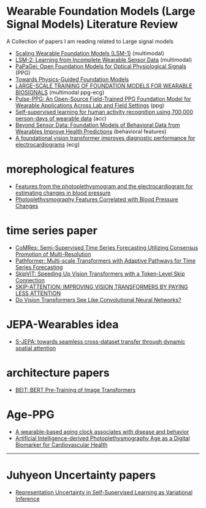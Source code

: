 # Wearable Foundation Models (Large Signal Models) Literature Review
A Collection of papers I am reading related to Large signal models 
- [Scaling Wearable Foundation Models (LSM-1)](https://arxiv.org/abs/2410.13638) (multimodal)
- [LSM-2: Learning from Incomplete Wearable Sensor Data](https://arxiv.org/pdf/2506.05321) (multimodal)
- [PaPaGei: Open Foundation Models for Optical Physiological Signals](https://openreview.net/forum?id=kYwTmlq6Vn) (PPG)
- [Towards Physics-Guided Foundation Models](https://arxiv.org/abs/2502.15013v1)
- [LARGE-SCALE TRAINING OF FOUNDATION MODELS FOR WEARABLE BIOSIGNALS](https://arxiv.org/abs/2312.05409) (multimodal ppg-ecg)
- [Pulse-PPG: An Open-Source Field-Trained PPG Foundation Model for Wearable Applications Across Lab and Field Settings](https://arxiv.org/abs/2502.01108v1) (ppg)
- [Self-supervised learning for human activity recognition using 700,000 person-days of wearable data](https://www.nature.com/articles/s41746-024-01062-3#further-reading) (acc)
- [Beyond Sensor Data: Foundation Models of Behavioral Data from Wearables Improve Health Predictions](https://openreview.net/forum?id=DtVVltU1ak) (behavioral features)
- [A foundational vision transformer improves diagnostic performance for electrocardiograms](https://www.nature.com/articles/s41746-023-00840-9) (ecg)

# morephological features 
- [Features from the photoplethysmogram and the electrocardiogram for estimating changes in blood pressure](https://www.nature.com/articles/s41598-022-27170-2)
- [Photoplethysmography Features Correlated with Blood Pressure Changes](https://www.mdpi.com/2075-4418/14/20/2309)

# time series paper
- [CoMRes: Semi-Supervised Time Series Forecasting Utilizing Consensus Promotion of Multi-Resolution](https://openreview.net/forum?id=bRa4JLPzii&noteId=iI7xlVG9pG)
- [Pathformer: Multi-scale Transformers with Adaptive Pathways for Time Series Forecasting](https://arxiv.org/abs/2402.05956)
- [SkipViT: Speeding Up Vision Transformers with a Token-Level Skip Connection](https://arxiv.org/pdf/2401.15293)
- [SKIP-ATTENTION: IMPROVING VISION TRANSFORMERS BY PAYING LESS ATTENTION](https://openreview.net/pdf?id=vI95kcLAoU)
- [Do Vision Transformers See Like Convolutional Neural Networks?](https://proceedings.neurips.cc/paper/2021/file/652cf38361a209088302ba2b8b7f51e0-Paper.pdf)

# JEPA-Wearables idea
- [S-JEPA: towards seamless cross-dataset transfer through dynamic spatial attention](https://arxiv.org/abs/2403.11772)

# architecture papers
- [BEIT: BERT Pre-Training of Image Transformers](https://arxiv.org/abs/2106.08254)

# Age-PPG
- [A wearable-based aging clock associates with disease and behavior](https://www.nature.com/articles/s41467-025-64275-4)
- [Artificial Intelligence-derived Photoplethysmography Age as a Digital Biomarker for Cardiovascular Health](https://arxiv.org/abs/2502.12990)


---

# Juhyeon Uncertainty papers
- [Representation Uncertainty in Self-Supervised Learning as Variational Inference](https://arxiv.org/pdf/2203.11437)

